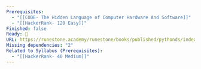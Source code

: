 ```yaml
---
Prerequisites:
  - "[[CODE- The Hidden Language of Computer Hardware And Software]]"
  - "[[HackerRank- 120 Easy]]"
Finished: false
Ready: 🔘
URL: https://runestone.academy/runestone/books/published/pythonds/index.html
Missing dependencies: "2"
Related to Syllabus (Prerequisites):
  - "[[HackerRank- 40 Medium]]"
---
```

